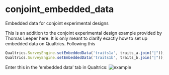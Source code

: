 # conjoint_embedded_data
Embedded data for conjoint experimental designs

This is an addition to the conjoint experimental design example provided by Thomas Leeper here. It is only meant to clarify exactly how to set up embedded data on Qualtrics. 
Following this 
```js
Qualtrics.SurveyEngine.setEmbeddedData('traits1a', traits_a.join("|"));
Qualtrics.SurveyEngine.setEmbeddedData('traits1b', traits_b.join("|"));
```
Enter this in the ‘embedded data’ tab in Qualtrics:
 ![example](example.png)


